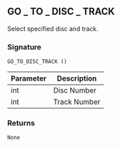 ## GO \_  TO \_ DISC \_  TRACK

Select specified disc and track.


### Signature

`GO_TO_DISC_TRACK ()`


| Parameter | Description |
| --- | --- |
| int | Disc Number |
| int | Track Number |


### Returns

`None`